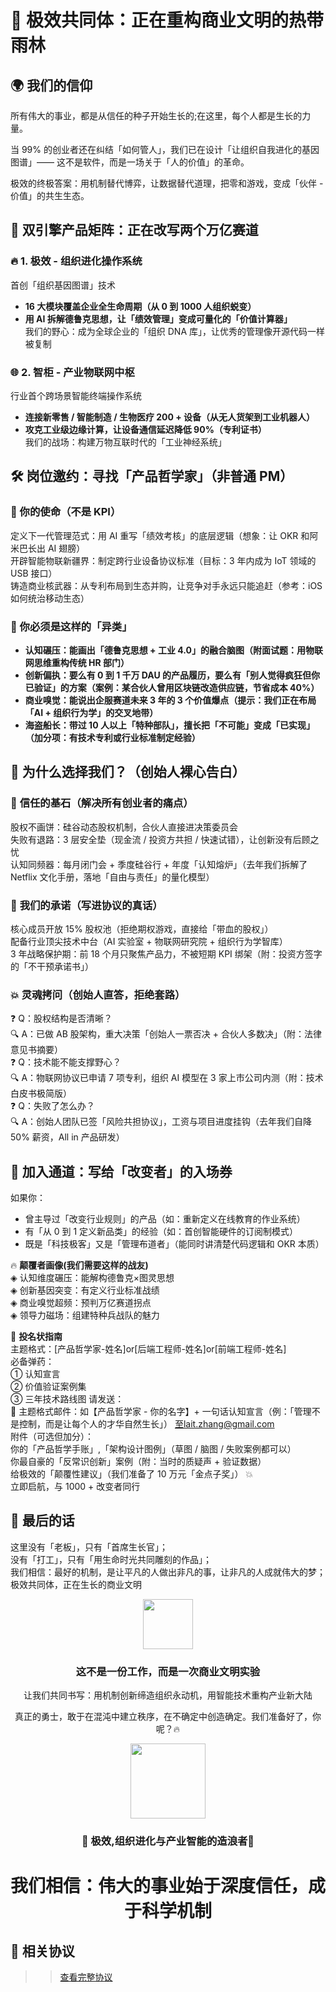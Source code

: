 # 🌱 **极效共同体：正在重构商业文明的热带雨林**

## 🌍 **我们的信仰**
所有伟大的事业，都是从信任的种子开始生长的;在这里，每个人都是生长的力量。

当 99% 的创业者还在纠结「如何管人」，我们已在设计「让组织自我进化的基因图谱」—— 这不是软件，而是一场关于「人的价值」的革命。  

极效的终极答案：用机制替代博弈，让数据替代道理，把零和游戏，变成「伙伴 - 价值」的共生生态。 

## 🚀 **双引擎产品矩阵：正在改写两个万亿赛道**

### 🔥 **1. 极效 - 组织进化操作系统**
首创「组织基因图谱」技术  
- **16 大模块覆盖企业全生命周期（从 0 到 1000 人组织蜕变）**  
- **用 AI 拆解德鲁克思想，让「绩效管理」变成可量化的「价值计算器」**  
我们的野心：成为全球企业的「组织 DNA 库」，让优秀的管理像开源代码一样被复制

### 🌐 **2. 智柜 - 产业物联网中枢**
行业首个跨场景智能终端操作系统  
- **连接新零售 / 智能制造 / 生物医疗 200 + 设备（从无人货架到工业机器人）**  
- **攻克工业级边缘计算，让设备通信延迟降低 90%（专利证书）**  
我们的战场：构建万物互联时代的「工业神经系统」

## 🛠️ **岗位邀约：寻找「产品哲学家」（非普通 PM）**

### 🌟 你的使命（不是 KPI）
定义下一代管理范式：用 AI 重写「绩效考核」的底层逻辑（想象：让 OKR 和阿米巴长出 AI 翅膀）  
开辟智能物联新疆界：制定跨行业设备协议标准（目标：3 年内成为 IoT 领域的 USB 接口）  
铸造商业核武器：从专利布局到生态并购，让竞争对手永远只能追赶（参考：iOS 如何统治移动生态）

### 🧠 你必须是这样的「异类」
- **认知碾压：能画出「德鲁克思想 + 工业 4.0」的融合脑图（附面试题：用物联网思维重构传统 HR 部门）**  
- **创新偏执：要么有 0 到 1 千万 DAU 的产品履历，要么有「别人觉得疯狂但你已验证」的方案（案例：某合伙人曾用区块链改造供应链，节省成本 40%）**  
- **商业嗅觉：能说出企服赛道未来 3 年的 3 个价值爆点（提示：我们正在布局「AI + 组织行为学」的交叉地带）**  
- **海盗船长：带过 10 人以上「特种部队」，擅长把「不可能」变成「已实现」（加分项：有技术专利或行业标准制定经验）**

## 🌈 **为什么选择我们？（创始人裸心告白）**

### 🔐 **信任的基石（解决所有创业者的痛点）**
股权不画饼：硅谷动态股权机制，合伙人直接进决策委员会   
失败有退路：3 层安全垫（现金流 / 投资方共担 / 快速试错），让创新没有后顾之忧  
认知同频器：每月闭门会 + 季度硅谷行 + 年度「认知熔炉」（去年我们拆解了 Netflix 文化手册，落地「自由与责任」的量化模型）    

### 💎 **我们的承诺（写进协议的真话）**
核心成员开放 15% 股权池（拒绝期权游戏，直接给「带血的股权」）  
配备行业顶尖技术中台（AI 实验室 + 物联网研究院 + 组织行为学智库）  
3 年战略保护期：前 18 个月只聚焦产品力，不被短期 KPI 绑架（附：投资方签字的「不干预承诺书」）

### 💥 **灵魂拷问（创始人直答，拒绝套路）**
❓ Q：股权结构是否清晰？  
🔍 A：已做 AB 股架构，重大决策「创始人一票否决 + 合伙人多数决」（附：法律意见书摘要）  
❓ Q：技术能不能支撑野心？  
🔍 A：物联网协议已申请 7 项专利，组织 AI 模型在 3 家上市公司内测（附：技术白皮书极简版）  
❓ Q：失败了怎么办？  
🔍 A：创始人团队已签「风险共担协议」，工资与项目进度挂钩（去年我们自降 50% 薪资，All in 产品研发）

## 🚀 **加入通道：写给「改变者」的入场券**

如果你：  
- 曾主导过「改变行业规则」的产品（如：重新定义在线教育的作业系统）  
- 有「从 0 到 1 定义新品类」的经验（如：首创智能硬件的订阅制模式）  
- 既是「科技极客」又是「管理布道者」（能同时讲清楚代码逻辑和 OKR 本质）

🔥 **颠覆者画像(我们需要这样的战友)**  
◈ 认知维度碾压：能解构德鲁克×图灵思想  
◈ 创新基因突变：有定义行业标准战绩  
◈ 商业嗅觉超频：预判万亿赛道拐点  
◈ 领导力磁场：组建特种兵战队的魅力

📮 **投名状指南**  
主题格式：[产品哲学家-姓名]or[后端工程师-姓名]or[前端工程师-姓名]  
必备弹药：  
① 认知宣言  
② 价值验证案例集  
③ 三年技术路线图
请发送：  
📧 主题格式邮件：如【产品哲学家 - 你的名字】+ 一句话认知宣言（例：「管理不是控制，而是让每个人的才华自然生长」）  至lait.zhang@gmail.com  
附件（可选但加分）：  
你的「产品哲学手账」,「架构设计图例」（草图 / 脑图 / 失败案例都可以）  
你最自豪的「反常识创新」案例（附：当时的质疑声 + 验证数据）  
给极效的「颠覆性建议」（我们准备了 10 万元「金点子奖」）  💥  
立即启航，与 1000 + 改变者同行


## 🌿 **最后的话**
这里没有「老板」，只有「首席生长官」；  
没有「打工」，只有「用生命时光共同雕刻的作品」；  
我们相信：最好的机制，是让平凡的人做出非凡的事，让非凡的人成就伟大的梦；  
极效共同体，正在生长的商业文明


<div align="center"> 
  <img src="https://img.icons8.com/color/96/handshake.png" width="80"/> 
  <h3>这不是一份工作，而是一次商业文明实验</h3> 
  <p>让我们共同书写：用机制创新缔造组织永动机，用智能技术重构产业新大陆</p>
  <p>真正的勇士，敢于在混沌中建立秩序，在不确定中创造确定。我们准备好了，你呢？🔥</p>
  <img src="https://img.icons8.com/3d-fluency/96/rocket.png" width="120"/> 
  <h3> 🚀 极效,组织进化与产业智能的造浪者🚀</h3> 
  <h1>我们相信：伟大的事业始于深度信任，成于科学机制</h1>
</div> 

## 📜 **相关协议**
>> [查看完整协议](https://radeorg.github.io/.github/agreement.html)
